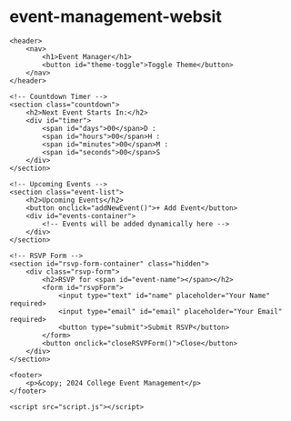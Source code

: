 # event-management-websit
<!DOCTYPE html>
<html lang="en">
<head>
    <meta charset="UTF-8">
    <meta name="viewport" content="width=device-width, initial-scale=1.0">
    <title>College Event Management</title>
    <link rel="stylesheet" href="styles.css">
</head>
<body>

    <header>
        <nav>
            <h1>Event Manager</h1>
            <button id="theme-toggle">Toggle Theme</button>
        </nav>
    </header>

    <!-- Countdown Timer -->
    <section class="countdown">
        <h2>Next Event Starts In:</h2>
        <div id="timer">
            <span id="days">00</span>D :
            <span id="hours">00</span>H :
            <span id="minutes">00</span>M :
            <span id="seconds">00</span>S
        </div>
    </section>

    <!-- Upcoming Events -->
    <section class="event-list">
        <h2>Upcoming Events</h2>
        <button onclick="addNewEvent()">+ Add Event</button>
        <div id="events-container">
            <!-- Events will be added dynamically here -->
        </div>
    </section>

    <!-- RSVP Form -->
    <section id="rsvp-form-container" class="hidden">
        <div class="rsvp-form">
            <h2>RSVP for <span id="event-name"></span></h2>
            <form id="rsvpForm">
                <input type="text" id="name" placeholder="Your Name" required>
                <input type="email" id="email" placeholder="Your Email" required>
                <button type="submit">Submit RSVP</button>
            </form>
            <button onclick="closeRSVPForm()">Close</button>
        </div>
    </section>

    <footer>
        <p>&copy; 2024 College Event Management</p>
    </footer>

    <script src="script.js"></script>
</body>
</html>

        
    
        
               
        
               


